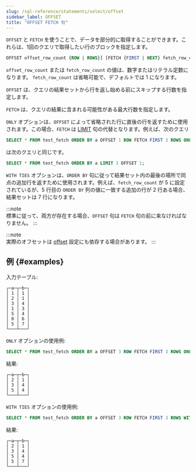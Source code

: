 ```yaml
---
slug: /sql-reference/statements/select/offset
sidebar_label: OFFSET
title: "OFFSET FETCH 句"
---
```


`OFFSET` と `FETCH` を使うことで、データを部分的に取得することができます。これらは、1回のクエリで取得したい行のブロックを指定します。

``` sql
OFFSET offset_row_count {ROW | ROWS}] [FETCH {FIRST | NEXT} fetch_row_count {ROW | ROWS} {ONLY | WITH TIES}]
```

`offset_row_count` または `fetch_row_count` の値は、数字またはリテラル定数になります。 `fetch_row_count` は省略可能で、デフォルトでは 1 になります。

`OFFSET` は、クエリの結果セットから行を返し始める前にスキップする行数を指定します。

`FETCH` は、クエリの結果に含まれる可能性がある最大行数を指定します。

`ONLY` オプションは、`OFFSET` によって省略された行に直後の行を返すために使用されます。この場合、`FETCH` は [LIMIT](../../../sql-reference/statements/select/limit.md) 句の代替となります。例えば、次のクエリ

``` sql
SELECT * FROM test_fetch ORDER BY a OFFSET 1 ROW FETCH FIRST 3 ROWS ONLY;
```

は次のクエリと同じです。

``` sql
SELECT * FROM test_fetch ORDER BY a LIMIT 3 OFFSET 1;
```

`WITH TIES` オプションは、`ORDER BY` 句に従って結果セット内の最後の場所で同点の追加行を返すために使用されます。例えば、`fetch_row_count` が 5 に設定されているが、5 行目の `ORDER BY` 列の値に一致する追加の行が 2 行ある場合、結果セットは 7 行になります。

:::note    
標準に従って、両方が存在する場合、`OFFSET` 句は `FETCH` 句の前に来なければなりません。
:::

:::note    
実際のオフセットは [offset](../../../operations/settings/settings.md#offset) 設定にも依存する場合があります。
:::

## 例 {#examples}

入力テーブル:

``` text
┌─a─┬─b─┐
│ 1 │ 1 │
│ 2 │ 1 │
│ 3 │ 4 │
│ 1 │ 3 │
│ 5 │ 4 │
│ 0 │ 6 │
│ 5 │ 7 │
└───┴───┘
```

`ONLY` オプションの使用例:

``` sql
SELECT * FROM test_fetch ORDER BY a OFFSET 3 ROW FETCH FIRST 3 ROWS ONLY;
```

結果:

``` text
┌─a─┬─b─┐
│ 2 │ 1 │
│ 3 │ 4 │
│ 5 │ 4 │
└───┴───┘
```

`WITH TIES` オプションの使用例:

``` sql
SELECT * FROM test_fetch ORDER BY a OFFSET 3 ROW FETCH FIRST 3 ROWS WITH TIES;
```

結果:

``` text
┌─a─┬─b─┐
│ 2 │ 1 │
│ 3 │ 4 │
│ 5 │ 4 │
│ 5 │ 7 │
└───┴───┘
```
